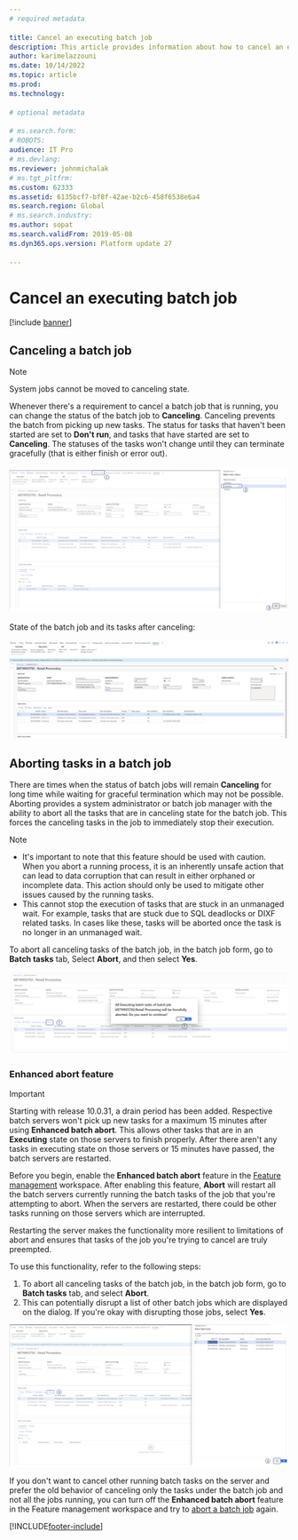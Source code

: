 ```yaml
---
# required metadata

title: Cancel an executing batch job
description: This article provides information about how to cancel an executing batch job.
author: karimelazzouni
ms.date: 10/14/2022
ms.topic: article
ms.prod: 
ms.technology: 

# optional metadata

# ms.search.form: 
# ROBOTS: 
audience: IT Pro
# ms.devlang: 
ms.reviewer: johnmichalak
# ms.tgt_pltfrm: 
ms.custom: 62333
ms.assetid: 6135bcf7-bf8f-42ae-b2c6-458f6538e6a4
ms.search.region: Global
# ms.search.industry: 
ms.author: sopat
ms.search.validFrom: 2019-05-08
ms.dyn365.ops.version: Platform update 27

---
```


# <a id="legacy-abort"></a>Cancel an executing batch job

[!include [banner](../includes/banner.md)]

## Canceling a batch job  

>[!NOTE]  
>System jobs cannot be moved to canceling state.

Whenever there's a requirement to cancel a batch job that is running, you can change the status of the batch job to **Canceling**.
Canceling prevents the batch from picking up new tasks. The status for tasks that haven't been started are set to **Don't run**, and tasks that have started are set to **Canceling**. The statuses of the tasks won't change until they can terminate gracefully (that is either finish or error out).  
<br/>
![Screen shot showing how to change the status to Canceling for a selected batch job](./media/cancelling-a-batch-job.png)  
<br/>
State of the batch job and its tasks after canceling:  
<br/>
![Screen shot of a cancelled batch job and its tasks after canceling](./media/cancelled-batchjob.png)
<br/>

## Aborting tasks in a batch job

There are times when the status of batch jobs will remain **Canceling** for long time while waiting for graceful termination which may not be possible. Aborting provides a system administrator or batch job manager with the ability to abort all the tasks that are in canceling state for the batch job. This forces the canceling tasks in the job to immediately stop their execution.
>[!NOTE]
> * It's important to note that this feature should be used with caution. When you abort a running process, it is an inherently unsafe action that can lead to data corruption that can result in either orphaned or incomplete data. This action should only be used to mitigate other issues caused by the running tasks.  
> * This cannot stop the execution of tasks that are stuck in an unmanaged wait. For example, tasks that are stuck due to SQL deadlocks or DIXF related tasks. In cases like these, tasks will be aborted once the task is no longer in an unmanaged wait.  

To abort all canceling tasks of the batch job, in the batch job form, go to **Batch tasks** tab, Select **Abort**, and then select **Yes**.

![Screen shot of a batch job that is aborting](./media/aborting-a-batch-job.png)

### Enhanced abort feature

>[!IMPORTANT]  
>Starting with release 10.0.31, a drain period has been added. Respective batch servers won't pick up new tasks for a maximum 15 minutes after using **Enhanced batch abort**. This allows other tasks that are in an **Executing** state on those servers to finish properly. After there aren't any tasks in executing state on those servers or 15 minutes have passed, the batch servers are restarted.

Before you begin, enable the **Enhanced batch abort** feature in the [Feature management](../../fin-ops/get-started/feature-management/feature-management-overview.md) workspace. After enabling this feature, **Abort** will restart all the batch servers currently running the batch tasks of the job that you're attempting to abort. When the servers are restarted, there could be other tasks running on those servers which are interrupted. 

Restarting the server makes the functionality more resilient to limitations of abort and ensures that tasks of the job you're trying to cancel are truly preempted. 

To use this functionality, refer to the following steps:

1. To abort all canceling tasks of the batch job, in the batch job form, go to **Batch tasks** tab, and select **Abort**.
2. This can potentially disrupt a list of other batch jobs which are displayed on the dialog. If you're okay with disrupting those jobs, select **Yes**.

![Screen shot asking you to confirm that you want to end the canceling tasks.](./media/enhanceabort-a-batchjob.png)

If you don't want to cancel other running batch tasks on the server and prefer the old behavior of canceling only the tasks under the batch job and not all the jobs running, you can turn off the **Enhanced batch abort** feature in the Feature management workspace and try to [abort a batch job](#aborting-tasks-in-a-batch-job) again.

[!INCLUDE[footer-include](../../../includes/footer-banner.md)]
